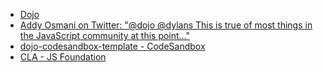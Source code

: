 - [Dojo](https://dojo.io/)
- [Addy Osmani on Twitter: "@dojo @dylans This is true of most things in the JavaScript community at this point…"](https://twitter.com/addyosmani/status/598911802760650752)
- [dojo-codesandbox-template - CodeSandbox](https://codesandbox.io/s/github/dojo/dojo-codesandbox-template)
- [CLA - JS Foundation](https://js.foundation/cla)